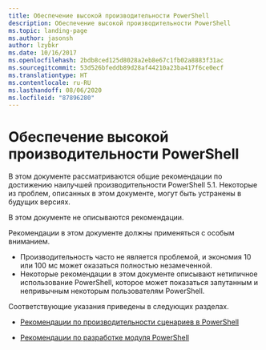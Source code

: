 ```yaml
---
title: Обеспечение высокой производительности PowerShell
description: Обеспечение высокой производительности PowerShell
ms.topic: landing-page
ms.author: jasonsh
author: lzybkr
ms.date: 10/16/2017
ms.openlocfilehash: 2bdb8ced125d8028a2eb8e67c1fb02a8883f31ac
ms.sourcegitcommit: 53d526bfeddb89d28af44210a23ba417f6ce0ecf
ms.translationtype: HT
ms.contentlocale: ru-RU
ms.lasthandoff: 08/06/2020
ms.locfileid: "87896280"
---
```

# <a name="performance-tuning-for-powershell"></a>Обеспечение высокой производительности PowerShell

В этом документе рассматриваются общие рекомендации по достижению наилучшей производительности PowerShell 5.1. Некоторые из проблем, описанных в этом документе, могут быть устранены в будущих версиях.

В этом документе не описываются рекомендации.

Рекомендации в этом документе должны применяться с особым вниманием.
* Производительность часто не является проблемой, и экономия 10 или 100 мс может оказаться полностью незамеченной.
* Некоторые рекомендации в этом документе описывают нетипичное использование PowerShell, которое может показаться запутанным и непривычным некоторым пользователям PowerShell.

Соответствующие указания приведены в следующих разделах.

-   [Рекомендации по производительности сценариев в PowerShell](script-authoring-considerations.md)

-   [Рекомендации по разработке модуля PowerShell](module-authoring-considerations.md)